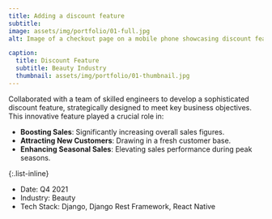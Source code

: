 ```yaml
---
title: Adding a discount feature
subtitle:
image: assets/img/portfolio/01-full.jpg
alt: Image of a checkout page on a mobile phone showcasing discount feature

caption:
  title: Discount Feature
  subtitle: Beauty Industry
  thumbnail: assets/img/portfolio/01-thumbnail.jpg
---
```

Collaborated with a team of skilled engineers to develop a sophisticated discount feature, strategically designed to meet key business objectives. This innovative feature played a crucial role in:

- **Boosting Sales**: Significantly increasing overall sales figures.
- **Attracting New Customers**: Drawing in a fresh customer base.
- **Enhancing Seasonal Sales**: Elevating sales performance during peak seasons.


{:.list-inline}
- Date: Q4 2021
- Industry: Beauty
- Tech Stack: Django, Django Rest Framework, React Native
